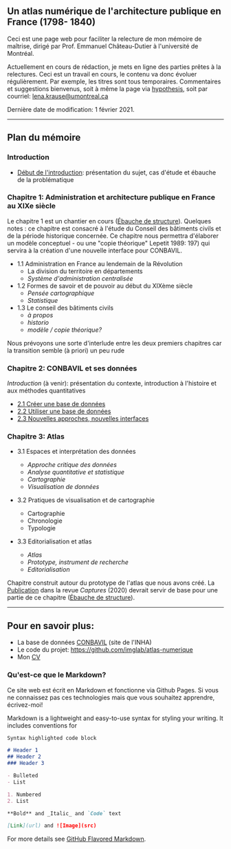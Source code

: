 ## Un atlas numérique de l'architecture publique en France (1798- 1840)

Ceci est une page web pour faciliter la relecture de mon mémoire de maîtrise, dirigé par Prof. Emmanuel Château-Dutier à l'université de Montréal.

Actuellement en cours de rédaction, je mets en ligne des parties prêtes à la relectures. Ceci est un travail en cours, le contenu va donc évoluer régulièrement. Par exemple, les titres sont tous temporaires. Commentaires et suggestions bienvenus, soit à même la page via [hypothesis](https://web.hypothes.is/#features), soit par courriel: lena.krause@umontreal.ca

Dernière date de modification: 1 février 2021.

___



## Plan du mémoire



### Introduction

-  [Début de l'introduction](./Redaction/Introduction_public.md): présentation du sujet, cas d'étude et ébauche de la problématique



### Chapitre 1: Administration et architecture publique en France au XIXe siècle

Le chapitre 1 est un chantier en cours ([Ébauche de structure](.Redaction/Chapitre1_structure.md)). Quelques notes : ce chapitre est consacré à l'étude du Conseil des bâtiments civils et de la période historique concernée. Ce chapitre nous permettra d'élaborer un modèle conceptuel - ou une "copie théorique" Lepetit 1989: 197) qui servira à la création d'une nouvelle interface pour CONBAVIL. 

- 1.1 Administration en France au lendemain de la Révolution
  - La division du territoire en départements
  - *Système d'administration centralisée*
- 1.2 Formes de savoir et de pouvoir au début du XIXème siècle 
  - *Pensée cartographique*
  - *Statistique*
- 1.3 Le conseil des bâtiments civils
  - *à propos*
  - *historio* 
  - *modèle / copie théorique?* 

Nous prévoyons une sorte d'interlude entre les deux premiers chapitres car la transition semble (à priori) un peu rude



### Chapitre 2: CONBAVIL et ses données

*Introduction* (à venir): présentation du contexte, introduction à l'histoire et aux méthodes quantitatives

- [2.1 Créer une base de données](./Redaction/Chapitre2-p1.md)
- [2.2 Utiliser une base de données](./Redaction/Chapitre2-p2.md)
- [2.3 Nouvelles approches, nouvelles interfaces](./Redaction/Chapitre2-p3.md)



### Chapitre 3: Atlas

- 3.1 Espaces et interprétation des données 

  - *Approche critique des données*
  - *Analyse quantitative et statistique* 
  - *Cartographie*
  - *Visualisation de données*

- 3.2 Pratiques de visualisation et de cartographie

  - Cartographie
  - Chronologie
  - Typologie

- 3.3 Editorialisation et atlas

  - *Atlas*
  - *Prototype, instrument de recherche*
  - *Editorialisation*

  

Chapitre construit autour du prototype de l'atlas que nous avons créé. La [Publication](http://revuecaptures.org/article-dune-publication/constellations-de-donn%C3%A9es-historiques) dans la revue *Captures* (2020) devrait servir de base pour une partie de ce chapitre ([Ébauche de structure](.Redaction/Chapitre3_structure.md)).

___

## Pour en savoir plus:

- La base de données [CONBAVIL](https://www.inha.fr/fr/ressources/outils-documentaires/conseil-des-batiments-civils-conbavil.html) (site de l'INHA)
- Le code du projet: https://github.com/imglab/atlas-numerique
- Mon [CV](lenamk.site)



### Qu'est-ce que le Markdown? 

Ce site web est écrit en Markdown et fonctionne via Github Pages. Si vous ne connaissez pas ces technologies mais que vous souhaitez apprendre, écrivez-moi!

Markdown is a lightweight and easy-to-use syntax for styling your writing. It includes conventions for

```markdown
Syntax highlighted code block

# Header 1
## Header 2
### Header 3

- Bulleted
- List

1. Numbered
2. List

**Bold** and _Italic_ and `Code` text

[Link](url) and ![Image](src)
```

For more details see [GitHub Flavored Markdown](https://guides.github.com/features/mastering-markdown/).
